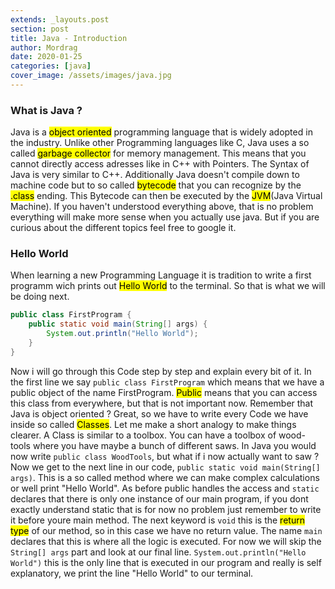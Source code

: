 ```yaml
---
extends: _layouts.post
section: post
title: Java - Introduction
author: Mordrag
date: 2020-01-25
categories: [java]
cover_image: /assets/images/java.jpg
---
```


### What is Java ?

Java is a <mark>object oriented</mark> programming language that is widely adopted in the industry. Unlike other Programming languages like C, Java uses a so called <mark>garbage collector</mark> for memory management. This means that you cannot directly access adresses like in C++ with Pointers. The Syntax of Java is very similar to C++. Additionally Java doesn't compile down to machine code but to so called <mark>bytecode</mark> that you can recognize by the <mark>.class</mark> ending. This Bytecode can then be executed by the <mark>JVM</mark>(Java Virtual Machine).
If you haven't understood everything above, that is no problem everything will make more sense when you actually use java. But if you are curious about the different topics feel free to google it.

### Hello World

When learning a new Programming Language it is tradition to write a first programm wich prints out <mark>Hello World</mark> to the terminal. So that is what we will be doing next.

```java
public class FirstProgram {
    public static void main(String[] args) {
        System.out.println("Hello World");
    }
}
```

Now i will go through this Code step by step and explain every bit of it. In the first line we say `public class FirstProgram` which means that we have a public object of the name FirstProgram. <mark>Public</mark> means that you can access this class from everywhere, but that is not important now. Remember that Java is object oriented ? Great, so we have to write every Code we have inside so called <mark>Classes</mark>. Let me make a short analogy to make things clearer. A Class is similar to a toolbox. You can have a toolbox of wood-tools where you have maybe a bunch of different saws. In Java you would now write `public class WoodTools`, but what if i now actually want to saw ? Now we get to the next line in our code, `public static void main(String[] args)`. This is a so called method where we can make complex calculations or well print "Hello World". As before public handles the access and `static` declares that there is only one instance of our main program, if you dont exactly understand static that is for now no problem just remember to write it before youre main method. The next keyword is `void` this is the <mark>return type</mark> of our method, so in this case we have no return value. The name `main` declares that this is where all the logic is executed. For now we will skip the `String[] args` part and look at our final line. `System.out.println("Hello World")` this is the only line that is executed in our program and really is self explanatory, we print the line "Hello World" to our terminal.